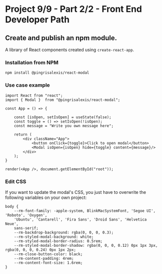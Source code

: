 # Project 9/9 - Part 2/2 - Front End Developer Path

## Create and publish an npm module.

A library of React components created using ```create-react-app```.

### Installation from NPM

```npm install @pingrisalexis/react-modal```

### Use case example

```
import React from "react";
import { Modal }  from "@pingrisalexis/react-modal";

const App = () => {

    const [isOpen, setIsOpen] = useState(false);
    const toggle = () => setIsOpen(!isOpen);
    const message = "Write you own message here";
    
    return (
        <div className="App">
            <button onClick={toggle}>Click to open modal</button>
            <Modal isOpen={isOpen} hide={toggle} content={message}/>
        </div>
    );
}

render(<App />, document.getElementById("root"));
```
### Edit CSS

If you want to update the modal's CSS, you just have to overwrite the following variables on your own project:

````   
body {
    --rm-font-family: -apple-system, BlinkMacSystemFont, 'Segoe UI', 'Roboto', 'Oxygen',
    'Ubuntu', 'Cantarell', 'Fira Sans', 'Droid Sans', 'Helvetica Neue',
    sans-serif;
    --rm-backdrop-background: rgba(0, 0, 0, 0.3);
    --rm-styled-modal-background: white;
    --rm-styled-modal-border-radius: 0.5rem;
    --rm-styled-modal-border-shadow: rgba(0, 0, 0, 0.12) 0px 1px 3px, rgba(0, 0, 0, 0.24) 0px 1px 2px;
    --rm-close-button-color: black;
    --rm-content-padding: 4rem;
    --rm-content-font-size: 1.6rem;
}
